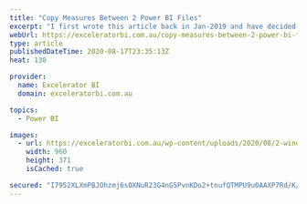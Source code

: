 ```yaml
---
title: "Copy Measures Between 2 Power BI Files"
excerpt: "I first wrote this article back in Jan-2019 and have decided to come back and update it now.  With the recent enhanced External Tools Toolbar in Power BI Desktop, there has never been a better time to start to learn how to use these tools. Have you ever wondered if [...]Read More »"
webUrl: https://exceleratorbi.com.au/copy-measures-between-2-power-bi-files/
type: article
publishedDateTime: 2020-08-17T23:35:13Z
heat: 130

provider:
  name: Excelerator BI
  domain: exceleratorbi.com.au

topics:
  - Power BI

images:
  - url: https://exceleratorbi.com.au/wp-content/uploads/2020/08/2-windows.png
    width: 960
    height: 371
    isCached: true

secured: "I7952XLXmPBJOhzmj6s0XNuR23G4nG5PvnKDo2+tnufQTMPU9u0AAXP7Rd/K/nMw9Y2lgADB5Y+ePLTY5L4YXFupMeJNXnPLIshId68dWNbozYK+ihYdC+2WTDmAMjeowq+8K70RsFTqLYBUJ+rXa5aAce0jyuQ+hVlXjVUywIUmDG/AV/1Xw5kLDx4nszCsCzCGYLZSSidjzyN+o62OTTxUPGK9CQAg21sgp8HGiM36Htq1JSYYPMCtIsRxyF2Wg/mv17uXESOtP9ojgJyZKu9kx1vU9z36cqQ/WQ/aIlhM50P9wMZ3PUP8aFSvUkBeSdhiAYBODo4FwfnWBD/W1w==;TMjenxNUI9gDR4xSHihpQQ=="
---
```


